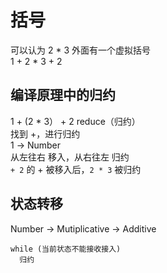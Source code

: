 # 括号  
可以认为 2 * 3 外面有一个虚拟括号   
1 + 2 * 3 + 2  
## 编译原理中的归约    
1 + (2 * 3） + 2 reduce（归约）  
找到 +，进行归约  
1 -> Number  
从左往右 移入，从右往左 归约  
`+ 2` 的 + 被移入后，`2 * 3` 被归约
## 状态转移  
Number -> Mutiplicative -> Additive
```
while (当前状态不能接收接入)  
  归约
```



